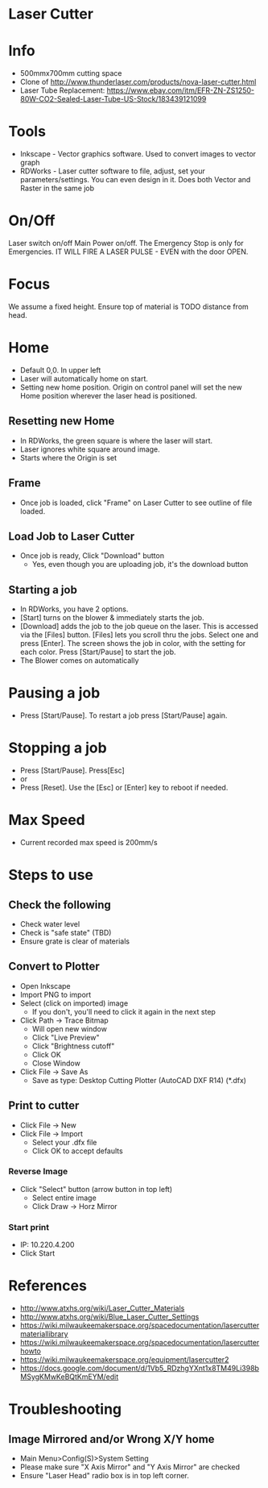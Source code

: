 # Laser Cutter

# Info

* 500mmx700mm cutting space
* Clone of http://www.thunderlaser.com/products/nova-laser-cutter.html
* Laser Tube Replacement: https://www.ebay.com/itm/EFR-ZN-ZS1250-80W-CO2-Sealed-Laser-Tube-US-Stock/183439121099

# Tools

* Inkscape - Vector graphics software.  Used to convert images to vector graph
* RDWorks - Laser cutter software to file, adjust, set your parameters/settings. You can even design in it.  Does both Vector and Raster in the same job

# On/Off
Laser switch on/off 
Main Power on/off.
The Emergency Stop is only for Emergencies. IT WILL FIRE A LASER PULSE - EVEN with the door OPEN.

# Focus

We assume a fixed height.  Ensure top of material is TODO distance from head.

# Home 
*	Default 0,0. In upper left
* Laser will automatically home on start.
* Setting new home position.  Origin on control panel will set the new Home position wherever the laser head is positioned. 

## Resetting new Home
* In RDWorks, the green square is where the laser will start.
* Laser ignores white square around image.
* Starts where the Origin is set

## Frame
* Once job is loaded, click "Frame" on Laser Cutter to see outline of file loaded.

## Load Job to Laser Cutter
* Once job is ready, Click "Download" button
  * Yes, even though you are uploading job, it's the download button

## Starting a job
* In RDWorks, you have 2 options.
* [Start] turns on the blower & immediately starts the job. 
* [Download] adds the job to the job queue on the laser.  This is accessed via the [Files] button.  [Files] lets you scroll thru the jobs.  Select one and press [Enter]. The screen shows the job in color, with the setting for each color.  Press [Start/Pause] to start the job.
* The Blower comes on automatically

# Pausing a job
* Press [Start/Pause]. To restart a job press  [Start/Pause] again.

# Stopping a job
* Press [Start/Pause]. Press[Esc]
* or 
* Press [Reset].  Use the [Esc] or [Enter] key to reboot if needed.

# Max Speed
* Current recorded max speed is 200mm/s


# Steps to use

## Check the following

* Check water level
* Check is "safe state" (TBD)
* Ensure grate is clear of materials

## Convert to Plotter

* Open Inkscape
* Import PNG to import
* Select (click on imported) image
  * If you don't, you'll need to click it again in the next step
* Click Path -> Trace Bitmap
  * Will open new window
  * Click "Live Preview"
  * Click "Brightness cutoff"
  * Click OK
  * Close Window
* Click File -> Save As
  * Save as type: Desktop Cutting Plotter (AutoCAD DXF R14) (*.dfx)
  
## Print to cutter

* Click File -> New
* Click File -> Import
  * Select your .dfx file
  * Click OK to accept defaults

### Reverse Image

* Click "Select" button (arrow button in top left)
  * Select entire image
  * Click Draw -> Horz Mirror
  
### Start print

* IP:  10.220.4.200
* Click Start

# References

* http://www.atxhs.org/wiki/Laser_Cutter_Materials
* http://www.atxhs.org/wiki/Blue_Laser_Cutter_Settings
* https://wiki.milwaukeemakerspace.org/spacedocumentation/lasercuttermateriallibrary
* https://wiki.milwaukeemakerspace.org/spacedocumentation/lasercutterhowto
* https://wiki.milwaukeemakerspace.org/equipment/lasercutter2
* https://docs.google.com/document/d/1Vb5_RDzhgYXnt1x8TM49Li398bMSygKMwKeBQtKmEYM/edit

# Troubleshooting

## Image Mirrored and/or Wrong X/Y home
* Main Menu>Config(S)>System Setting
* Please make sure "X Axis Mirror" and "Y Axis Mirror" are checked
* Ensure "Laser Head" radio box is in top left corner.
